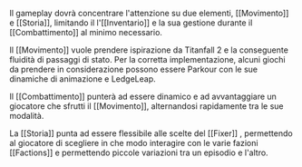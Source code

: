 Il gameplay dovrà concentrare l'attenzione su due elementi, [[Movimento]] e [[Storia]], limitando il l'[[Inventario]] e la sua gestione durante il [[Combattimento]] al minimo necessario.

Il [[Movimento]] vuole prendere ispirazione da Titanfall 2 e la conseguente fluidità di passaggi di stato. Per la corretta implementazione, alcuni giochi da prendere in considerazione possono essere Parkour con le sue dinamiche di animazione e LedgeLeap.

Il [[Combattimento]] punterà ad essere dinamico e ad avvantaggiare un giocatore che sfrutti il [[Movimento]], alternandosi rapidamente tra le sue modalità.

La [[Storia]] punta ad essere flessibile alle scelte del [[Fixer]] , permettendo al giocatore di scegliere in che modo interagire con le varie fazioni [[Factions]] e permettendo piccole variazioni tra un episodio e l'altro.